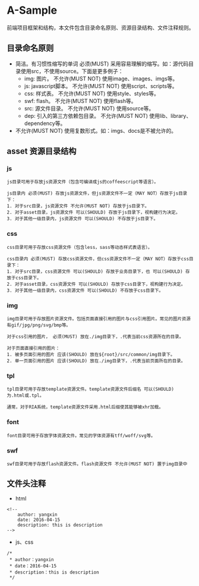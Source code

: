 # A-Sample
前端项目框架和结构，本文件包含目录命名原则、资源目录结构、文件注释规则。

## 目录命名原则

- 简洁。有习惯性缩写的单词 必须(MUST) 采用容易理解的缩写。如：源代码目录使用src，不使用source。下面是更多例子：
	- img: 图片。 不允许(MUST NOT) 使用image、images、imgs等。
	- js: javascript脚本。 不允许(MUST NOT) 使用script、scripts等。
	- css: 样式表。 不允许(MUST NOT) 使用style、styles等。
	- swf: flash。 不允许(MUST NOT) 使用flash等。
	- src: 源文件目录。 不允许(MUST NOT) 使用source等。
	- dep: 引入的第三方依赖包目录。 不允许(MUST NOT) 使用lib、library、dependency等。
- 不允许(MUST NOT) 使用复数形式。如：imgs、docs是不被允许的。

## asset  资源目录结构

### js
	js目录可用于存放js资源文件（包含可编译成js的coffeescript等语言）。
	
	js目录内 必须(MUST) 存放js资源文件，但js资源文件不一定（MAY NOT）存放于js目录下：
	1. 对于src目录，js资源文件 不允许(MUST NOT) 存放于js目录下。
	2. 对于asset目录，js资源文件 可以(SHOULD) 存放于js目录下，视构建行为决定。
	3. 对于其他一级目录内，js资源文件 可以(SHOULD) 不存放于js目录下。
		
### css
	css目录可用于存放css资源文件（包含less，sass等动态样式表语言）。

	css目录内 必须(MUST) 存放css资源文件，但css资源文件不一定（MAY NOT）存放于css目录下：
	1. 对于src目录，css资源文件 可以(SHOULD) 存放于业务目录下，也 可以(SHOULD) 存放于css目录下。
	2. 对于asset目录，css资源文件 可以(SHOULD) 存放于css目录下，视构建行为决定。
	3. 对于其他一级目录内，css资源文件 可以(SHOULD) 不存放于css目录下。
		
### img
	img目录可用于存放图片资源文件。包括页面直接引用的图片与css引用图片。常见的图片资源有gif/jpg/png/svg/bmp等。
		
	对于css引用的图片， 必须(MUST) 放在./img目录下，.代表当前css资源所在的目录。
		
	对于页面直接引用的图片：
	1. 被多页面引用的图片 应该(SHOULD) 放在${root}/src/common/img目录下。
	2. 单一页面引用的图片 应该(SHOULD) 放在./img目录下，.代表当前页面所在的目录。
		
### tpl
	tpl目录可用于存放template资源文件。template资源文件后缀名 可以(SHOULD) 为.html或.tpl。
		
	通常，对于RIA系统，template资源文件采用.html后缀使其能够被xhr加载。
		
### font
	font目录可用于存放字体资源文件。常见的字体资源有tff/woff/svg等。
		
### swf
	swf目录可用于存放flash资源文件。flash资源文件 不允许(MUST NOT) 置于img目录中
		
## 文件头注释
- html
```
<!--
	author: yangxin
	date: 2016-04-15
	description: this is description
-->
```

- js、css
```
/*
 * author：yangxin
 * date：2016-04-15
 * description：this is description
 */
 ```
